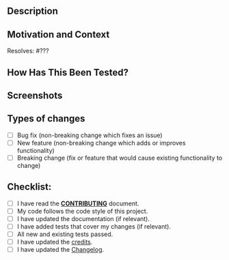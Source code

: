 <!-- Provide a general summary of your changes in the Title above. -->

## Description
<!-- Describe your changes in detail. -->

## Motivation and Context
<!-- Why is this change required? What problem does it solve? -->
<!-- Replace ??? with the issue number that this pull request resolves, if applicable. -->
Resolves: #???

## How Has This Been Tested?
<!-- Please describe in detail how you tested your changes. -->
<!-- Include details of your testing environment, and the tests you ran to
     see how your changes affect other areas of the code, etc. -->

## Screenshots
<!-- (if appropriate) -->

## Types of changes
<!-- What types of changes does your code introduce? Put an `x` in all the boxes that apply: -->
- [ ] Bug fix (non-breaking change which fixes an issue)
- [ ] New feature (non-breaking change which adds or improves functionality)
- [ ] Breaking change (fix or feature that would cause existing functionality to change)

## Checklist:
<!-- Put an `x` in all the boxes that apply. If you're unsure about any of
     these, don't hesitate to ask. We're here to help! -->
- [ ] I have read the [**CONTRIBUTING**](https://github.com/glotzerlab/freud/blob/master/CONTRIBUTING.md) document.
- [ ] My code follows the code style of this project.
- [ ] I have updated the documentation (if relevant).
- [ ] I have added tests that cover my changes (if relevant).
- [ ] All new and existing tests passed.
- [ ] I have updated the [credits](https://github.com/glotzerlab/freud/blob/master/doc/source/credits.rst).
- [ ] I have updated the [Changelog](https://github.com/glotzerlab/freud/blob/master/ChangeLog.md).
